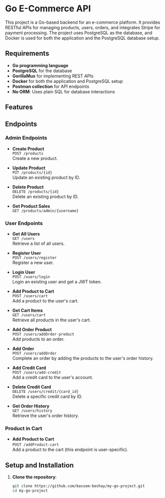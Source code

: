 # Go E-Commerce API

This project is a Go-based backend for an e-commerce platform. It provides RESTful APIs for managing products, users, orders, and integrates Stripe for payment processing. The project uses PostgreSQL as the database, and Docker is used for both the application and the PostgreSQL database setup.

## Requirements

- **Go programming language** 
- **PostgreSQL** for the database
- **GorillaMux** for implementing REST APIs
- **Docker** for both the application and PostgreSQL setup
- **Postman collection** for API endpoints
- **No ORM**: Uses plain SQL for database interactions

## Features

## Endpoints

### Admin Endpoints
- **Create Product**  
  `POST /products`  
  Create a new product.
  
- **Update Product**  
  `PUT /products/{id}`  
  Update an existing product by ID.
  
- **Delete Product**  
  `DELETE /products/{id}`  
  Delete an existing product by ID.

- **Get Product Sales**  
  `GET /products/admin/{username}`  


### User Endpoints
- **Get All Users**  
  `GET /users`  
  Retrieve a list of all users.

- **Register User**  
  `POST /users/register`  
  Register a new user.

- **Login User**  
  `POST /users/login`  
  Login an existing user and get a JWT token.

- **Add Product to Cart**  
  `POST /users/cart`  
  Add a product to the user's cart.

- **Get Cart Items**  
  `GET /users/cart`  
  Retrieve all products in the user's cart.

- **Add Order Product**  
  `POST /users/addOrder-product`  
  Add products to an order.

- **Add Order**  
  `POST /users/addOrder`  
  Complete an order by adding the products to the user's order history.

- **Add Credit Card**  
  `POST /users/add-credit`  
  Add a credit card to the user's account.

- **Delete Credit Card**  
  `DELETE /users/credit/{card_id}`  
  Delete a specific credit card by ID.

- **Get Order History**  
  `GET /users/history`  
  Retrieve the user's order history.

### Product in Cart
- **Add Product to Cart**  
  `POST /addProduct-cart`  
  Add a product to the cart (this endpoint is user-specific).
## Setup and Installation

1. **Clone the repository**:
   ```bash
   git clone https://github.com/bassem-beshay/my-go-project.git
   cd my-go-project

